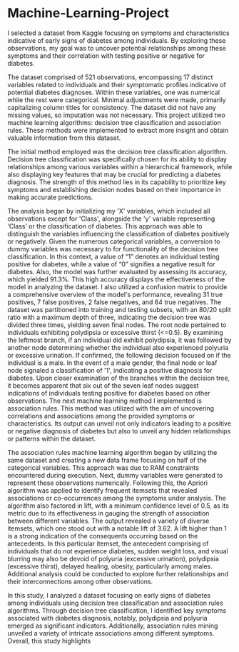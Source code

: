 # Machine-Learning-Project
I selected a dataset from Kaggle focusing on symptoms and characteristics indicative of early signs of diabetes among individuals. By exploring these observations, my goal was to uncover potential relationships among these symptoms and their correlation with testing positive or negative for diabetes.

The dataset comprised of 521 observations, encompassing 17 distinct variables related to individuals and their symptomatic profiles indicative of potential diabetes diagnoses. Within these variables, one was numerical while the rest were categorical. Minimal adjustments were made, primarily capitalizing column titles for consistency. The dataset did not have any missing values, so imputation was not necessary. This project utilized two machine learning algorithms: decision tree classification and association rules. These methods were implemented to extract more insight and obtain valuable information from this dataset.

The initial method employed was the decision tree classification algorithm. Decision tree classification was specifically chosen for its ability to display relationships among various variables within a hierarchical framework, while also displaying key features that may be crucial for predicting a diabetes diagnosis. The strength of this method lies in its capability to prioritize key symptoms and establishing decision nodes based on their importance in making accurate predictions.

The analysis began by initializing my 'X' variables, which included all observations except for 'Class', alongside the 'y' variable representing ‘Class’ or the classification of diabetes. This approach was able to distinguish the variables influencing the classification of diabetes positively or negatively. Given the numerous categorical variables, a conversion to dummy variables was necessary to for functionality of the decision tree classification. In this context, a value of “1” denotes an individual testing positive for diabetes, while a value of “0” signifies a negative result for diabetes. Also, the model was further evaluated by assessing its accuracy, which yielded 91.3%. This high accuracy displays the effectiveness of the model in analyzing the dataset. I also utilized a confusion matrix to provide a comprehensive overview of the model's performance, revealing 31 true positives, 7 false positives, 2 false negatives, and 64 true negatives. The dataset was partitioned into training and testing subsets, with an 80/20 split ratio with a maximum depth of three, indicating the decision tree was divided three times, yielding seven final nodes. The root node pertained to individuals exhibiting polydipsia or excessive thirst (<=0.5). By examining the leftmost branch, if an individual did exhibit polydipsia, it was followed by another node determining whether the individual also experienced polyuria or excessive urination. If confirmed, the following decision focused on if the individual is a male. In the event of a male gender, the final node or leaf node signaled a classification of '1', indicating a positive diagnosis for diabetes. Upon closer examination of the branches within the decision tree, it becomes apparent that six out of the seven leaf nodes suggest indications of individuals testing positive for diabetes based on other observations.
The next machine learning method I implemented is association rules. This method was utilized with the aim of uncovering correlations and associations among the provided symptoms or characteristics. Its output can unveil not only indicators leading to a positive or negative diagnosis of diabetes but also to unveil any hidden relationships or patterns within the dataset.

The association rules machine learning algorithm began by utilizing the same dataset and creating a new data frame focusing on half of the categorical variables. This approach was due to RAM constraints encountered during execution. Next, dummy variables were generated to represent these observations numerically. Following this, the Apriori algorithm was applied to identify frequent itemsets that revealed associations or co-occurrences among the symptoms under analysis. The algorithm also factored in lift, with a minimum confidence level of 0.5, as its metric due to its effectiveness in gauging the strength of association between different variables. The output revealed a variety of diverse itemsets, which one stood out with a notable lift of 3.62. A lift higher than 1 is a strong indication of the consequents occurring based on the antecedents. In this particular itemset, the antecedent comprising of individuals that do not experience diabetes, sudden weight loss, and visual blurring may also be devoid of polyuria (excessive urination), polydipsia (excessive thirst), delayed healing, obesity, particularly among males. Additional analysis could be conducted to explore further relationships and their interconnections among other observations. 

In this study, I analyzed a dataset focusing on early signs of diabetes among individuals using decision tree classification and association rules algorithms. Through decision tree classification, I identified key symptoms associated with diabetes diagnosis, notably, polydipsia and polyuria emerged as significant indicators. Additionally, association rules mining unveiled a variety of intricate associations among different symptoms. Overall, this study highlights 
